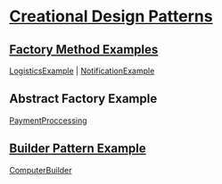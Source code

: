 # [Creational Design Patterns](src/creational_design_patterns)

## [Factory Method Examples](src/creational_design_patterns/factory_method)

[LogisticsExample](src/creational_design_patterns/factory_method/logistics) |
[NotificationExample](src/factoryMethodExamples/NotificationFactory)

## Abstract Factory Example

[PaymentProccessing](src/abstractfactoryExamples/AbstractPaymentFactory)

## [Builder Pattern Example](src/creational_design_patterns/builder)

[ComputerBuilder](src/creational_design_patterns/builder/ComputerCreation)
